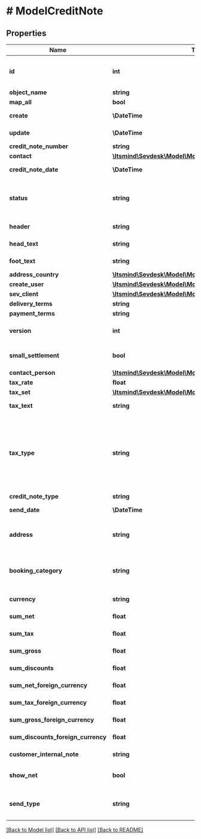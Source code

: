 # # ModelCreditNote

## Properties

Name | Type | Description | Notes
------------ | ------------- | ------------- | -------------
**id** | **int** | The creditNote id. &lt;span style&#x3D;&#39;color:red&#39;&gt;Required&lt;/span&gt; if you want to create/update an credit note position for an existing credit note\&quot; | [optional]
**object_name** | **string** | The creditNote object name |
**map_all** | **bool** |  |
**create** | **\DateTime** | Date of creditNote creation | [optional] [readonly]
**update** | **\DateTime** | Date of last creditNote update | [optional] [readonly]
**credit_note_number** | **string** | The creditNote number |
**contact** | [**\Itsmind\Sevdesk\Model\ModelCreditNoteContact**](ModelCreditNoteContact.md) |  |
**credit_note_date** | **\DateTime** | Needs to be provided as timestamp or dd.mm.yyyy |
**status** | **string** | Please have a look in       &lt;a href&#x3D;&#39;https://api.sevdesk.de/#section/Types-and-status-of-credit-notes&#39;&gt;status of credit note&lt;/a&gt;      to see what the different status codes mean |
**header** | **string** | Normally consist of prefix plus the creditNote number |
**head_text** | **string** | Certain html tags can be used here to format your text | [optional]
**foot_text** | **string** | Certain html tags can be used here to format your text | [optional]
**address_country** | [**\Itsmind\Sevdesk\Model\ModelCreditNoteAddressCountry**](ModelCreditNoteAddressCountry.md) |  |
**create_user** | [**\Itsmind\Sevdesk\Model\ModelCreditNoteCreateUser**](ModelCreditNoteCreateUser.md) |  | [optional]
**sev_client** | [**\Itsmind\Sevdesk\Model\ModelCreditNoteSevClient**](ModelCreditNoteSevClient.md) |  | [optional]
**delivery_terms** | **string** | Delivery terms of the creditNote | [optional]
**payment_terms** | **string** | Payment terms of the creditNote | [optional]
**version** | **int** | Version of the creditNote.&lt;br&gt;      Can be used if you have multiple drafts for the same creditNote.&lt;br&gt;      Should start with 0 | [optional]
**small_settlement** | **bool** | Defines if the client uses the small settlement scheme.      If yes, the creditNote must not contain any vat | [optional]
**contact_person** | [**\Itsmind\Sevdesk\Model\ModelCreditNoteContactPerson**](ModelCreditNoteContactPerson.md) |  |
**tax_rate** | **float** | Is overwritten by creditNote position tax rates |
**tax_set** | [**\Itsmind\Sevdesk\Model\ModelCreditNoteTaxSet**](ModelCreditNoteTaxSet.md) |  | [optional]
**tax_text** | **string** | A common tax text would be &#39;Umsatzsteuer 19%&#39; |
**tax_type** | **string** | Tax type of the creditNote. There are four tax types: 1. default - Umsatzsteuer ausweisen 2. eu - Steuerfreie innergemeinschaftliche Lieferung (Europäische Union) 3. noteu - Steuerschuldnerschaft des Leistungsempfängers (außerhalb EU, z. B. Schweiz) 4. custom - Using custom tax set 5. ss - Not subject to VAT according to §19 1 UStG Tax rates are heavily connected to the tax type used. |
**credit_note_type** | **string** | Type of the creditNote. | [optional]
**send_date** | **\DateTime** | The date the creditNote was sent to the customer | [optional]
**address** | **string** | Complete address of the recipient including name, street, city, zip and country.&lt;br&gt;       Line breaks can be used and will be displayed on the invoice pdf. | [optional]
**booking_category** | **string** | defines the booking category, for more information see the section \&quot;&lt;a href&#x3D;&#39;https://api.sevdesk.de/#section/Credit-note-booking-categories&#39;&gt;Credit note booking categories&lt;/a&gt;\&quot; | [optional]
**currency** | **string** | Currency used in the creditNote. Needs to be currency code according to ISO-4217 |
**sum_net** | **float** | Net sum of the creditNote | [optional] [readonly]
**sum_tax** | **float** | Tax sum of the creditNote | [optional] [readonly]
**sum_gross** | **float** | Gross sum of the creditNote | [optional] [readonly]
**sum_discounts** | **float** | Sum of all discounts in the creditNote | [optional] [readonly]
**sum_net_foreign_currency** | **float** | Net sum of the creditNote in the foreign currency | [optional] [readonly]
**sum_tax_foreign_currency** | **float** | Tax sum of the creditNote in the foreign currency | [optional] [readonly]
**sum_gross_foreign_currency** | **float** | Gross sum of the creditNote in the foreign currency | [optional] [readonly]
**sum_discounts_foreign_currency** | **float** | Discounts sum of the creditNote in the foreign currency | [optional] [readonly]
**customer_internal_note** | **string** | Internal note of the customer. Contains data entered into field &#39;Referenz/Bestellnummer&#39; | [optional]
**show_net** | **bool** | If true, the net amount of each position will be shown on the creditNote. Otherwise gross amount | [optional]
**send_type** | **string** | Type which was used to send the creditNote. IMPORTANT: Please refer to the creditNote section of the       *     API-Overview to understand how this attribute can be used before using it! | [optional]

[[Back to Model list]](../../README.md#models) [[Back to API list]](../../README.md#endpoints) [[Back to README]](../../README.md)
